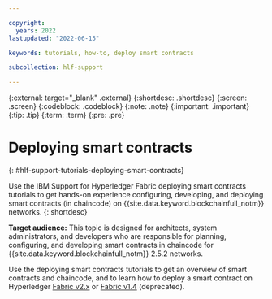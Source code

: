 ```yaml
---

copyright:
  years: 2022
lastupdated: "2022-06-15"

keywords: tutorials, how-to, deploy smart contracts

subcollection: hlf-support

---
```


{:external: target="_blank" .external}
{:shortdesc: .shortdesc}
{:screen: .screen}
{:codeblock: .codeblock}
{:note: .note}
{:important: .important}
{:tip: .tip}
{:term: .term}
{:pre: .pre}


# Deploying smart contracts
{: #hlf-support-tutorials-deploying-smart-contracts}

Use the IBM Support for Hyperledger Fabric deploying smart contracts tutorials to get hands-on experience configuring, developing, and 
deploying smart contracts (in chaincode) on {{site.data.keyword.blockchainfull_notm}} networks.
{: shortdesc}

**Target audience:** This topic is designed for architects, system administrators, and developers who are responsible 
for planning, configuring, and developing smart contracts in chaincode for {{site.data.keyword.blockchainfull_notm}} 2.5.2 networks.

Use the deploying smart contracts tutorials to get an overview of smart contracts and chaincode, and to learn how to deploy a smart contract on 
Hyperledger [Fabric v2.x](ibp-console-smart-contracts-v2.md) or [Fabric v1.4](ibp-console-smart-contracts-v14.md) (deprecated).

